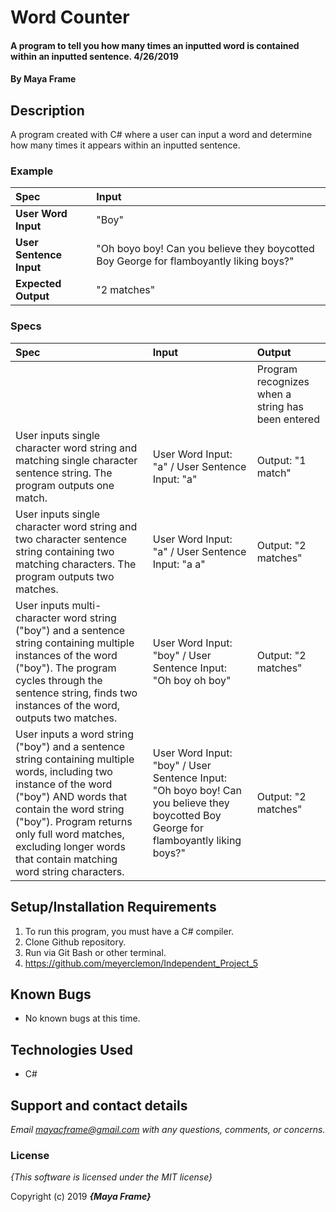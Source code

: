 # Word Counter

#### A program to tell you how many times an inputted word is contained within an inputted sentence. 4/26/2019

#### By **Maya Frame**

## Description
A program created with C# where a user can input a word and determine how many times it appears within an inputted sentence.

### Example
| Spec | Input |
| :-------------     | :------------- |
| **User Word Input** | "Boy" |  
| **User Sentence Input** | "Oh boyo boy! Can you believe they boycotted Boy George for flamboyantly liking boys?" |
| **Expected Output** | "2 matches" |

### Specs
| Spec | Input |Output|
| :-------------     | :------------- | :------------- |
| | | Program recognizes when a string has been entered|
| User inputs single character word string and matching single character sentence string. The program outputs one match.| User Word Input: "a" / User Sentence Input: "a" | Output: "1 match" | 
|User inputs single character word string and two character sentence string containing two matching characters. The program outputs two matches.| User Word Input: "a" / User Sentence Input: "a a" | Output: "2 matches" | 
|User inputs multi-character word string ("boy") and a sentence string containing multiple instances of the word ("boy"). The program cycles through the sentence string, finds two instances of the word, outputs two matches.| User Word Input: "boy" / User Sentence Input: "Oh boy oh boy" | Output: "2 matches" | 
| User inputs a word string ("boy") and a sentence string containing multiple words, including two instance of the word ("boy") AND words that contain the word string ("boy"). Program returns only full word matches, excluding longer words that contain matching word string characters.| User Word Input: "boy" / User Sentence Input: "Oh boyo boy! Can you believe they boycotted Boy George for flamboyantly liking boys?" | Output: "2 matches" |

## Setup/Installation Requirements

1. To run this program, you must have a C# compiler.
2. Clone Github repository.
3. Run via Git Bash or other terminal.
4. https://github.com/meyerclemon/Independent_Project_5

## Known Bugs
* No known bugs at this time.

## Technologies Used
* C#

## Support and contact details

_Email mayacframe@gmail.com with any questions, comments, or concerns._

### License

*{This software is licensed under the MIT license}*

Copyright (c) 2019 **_{Maya Frame}_**
